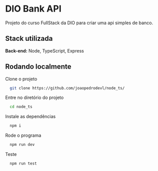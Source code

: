 
# DIO Bank API

Projeto do curso FullStack da DIO para criar uma api simples de banco.

## Stack utilizada

**Back-end:** Node, TypeScript, Express

## Rodando localmente

Clone o projeto

```bash
  git clone https://github.com/joaopedrodevl/node_ts/
```

Entre no diretório do projeto

```bash
  cd node_ts
```

Instale as dependências

```bash
  npm i
```

Rode o programa

```bash
  npm run dev
```
Teste

```bash
  npm run test
```
